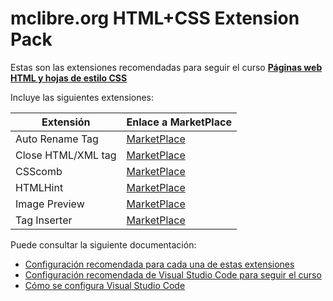 # mclibre.org HTML+CSS Extension Pack

Estas son las extensiones recomendadas para seguir el curso [**Páginas web HTML y hojas de estilo CSS**](http://www.mclibre.org/consultar/htmlcss/index.html)

Incluye las siguientes extensiones:

| Extensión          | Enlace a MarketPlace                                                                                   |
|--------------------|--------------------------------------------------------------------------------------------------------|
| Auto Rename Tag    | [MarketPlace](https://marketplace.visualstudio.com/items?itemName=formulahendry.auto-rename-tag)       |
| Close HTML/XML tag | [MarketPlace](https://marketplace.visualstudio.com/items?itemName=Compulim.compulim-vscode-closetag)   |
| CSScomb            | [MarketPlace](https://marketplace.visualstudio.com/items?itemName=mrmlnc.vscode-csscomb)               |
| HTMLHint           | [MarketPlace](https://marketplace.visualstudio.com/items?itemName=mkaufman.HTMLHint)                   |
| Image Preview      | [MarketPlace](https://marketplace.visualstudio.com/items?itemName=kisstkondoros.vscode-gutter-preview) |
| Tag Inserter       | [MarketPlace](https://marketplace.visualstudio.com/items?itemName=l7ssha.tag-inserter)                 |

Puede consultar la siguiente documentación:
- [Configuración recomendada para cada una de estas extensiones](http://www.mclibre.org//consultar/htmlcss/otros/vsc-htmlcss-configuracion.html#extensiones)
- [Configuración recomendada de Visual Studio Code para seguir el curso](http://www.mclibre.org//consultar/htmlcss/otros/vsc-htmlcss-configuracion.html)
- [Cómo se configura Visual Studio Code](http://www.mclibre.org/consultar/informatica/lecciones/vsc-personalizacion.html)

